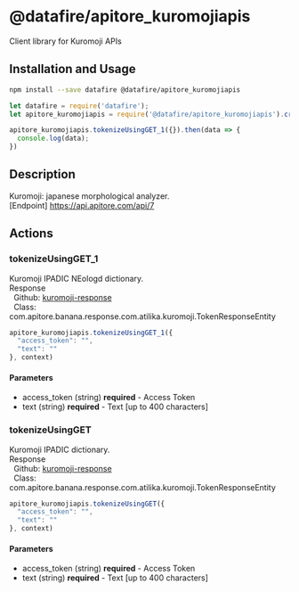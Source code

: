 # @datafire/apitore_kuromojiapis

Client library for Kuromoji APIs

## Installation and Usage
```bash
npm install --save datafire @datafire/apitore_kuromojiapis
```

```js
let datafire = require('datafire');
let apitore_kuromojiapis = require('@datafire/apitore_kuromojiapis').create();

apitore_kuromojiapis.tokenizeUsingGET_1({}).then(data => {
  console.log(data);
})
```

## Description
Kuromoji: japanese morphological analyzer.<BR />[Endpoint] https://api.apitore.com/api/7

## Actions
### tokenizeUsingGET_1
Kuromoji IPADIC NEologd dictionary.<BR />Response<BR />&nbsp; Github: <a href="https://github.com/keigohtr/apitore-response-parent/tree/master/kuromoji-response">kuromoji-response</a><BR />&nbsp; Class: com.apitore.banana.response.com.atilika.kuromoji.TokenResponseEntity<BR />


```js
apitore_kuromojiapis.tokenizeUsingGET_1({
  "access_token": "",
  "text": ""
}, context)
```

#### Parameters
* access_token (string) **required** - Access Token
* text (string) **required** - Text [up to 400 characters]

### tokenizeUsingGET
Kuromoji IPADIC dictionary.<BR />Response<BR />&nbsp; Github: <a href="https://github.com/keigohtr/apitore-response-parent/tree/master/kuromoji-response">kuromoji-response</a><BR />&nbsp; Class: com.apitore.banana.response.com.atilika.kuromoji.TokenResponseEntity<BR />


```js
apitore_kuromojiapis.tokenizeUsingGET({
  "access_token": "",
  "text": ""
}, context)
```

#### Parameters
* access_token (string) **required** - Access Token
* text (string) **required** - Text [up to 400 characters]

